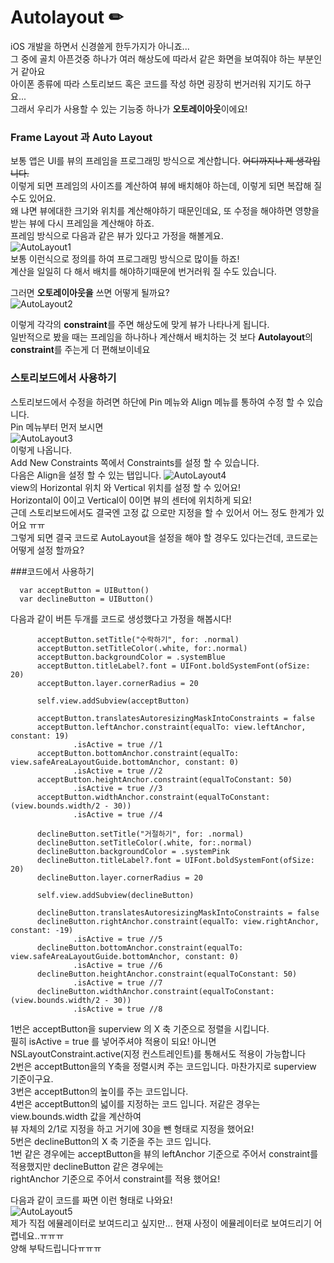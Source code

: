 # Autolayout ✏

iOS 개발을 하면서 신경쓸게 한두가지가 아니죠...   
그 중에 골치 아픈것중 하나가 여러 해상도에 따라서 같은 화면을 보여줘야 하는 부분인거 같아요   
아이폰 종류에 따라 스토리보드 혹은 코드를 작성 하면 굉장히 번거러워 지기도 하구요...   
그래서 우리가 사용할 수 있는 기능중 하나가 **오토레이아웃**이에요!   

### Frame Layout 과 Auto Layout
보통 앱은 UI를 뷰의 프레임을 프로그래밍 방식으로 계산합니다. ~~어디까지나 제 생각입니다.~~   
이렇게 되면 프레임의 사이즈를 계산하여 뷰에 배치해야 하는데, 이렇게 되면 복잡해 질 수도 있어요.   
왜 냐면 뷰에대한 크기와 위치를 계산해야하기 때문인데요, 또 수정을 해야하면 영향을 받는 뷰에 다시 프레임을 계산해야 하죠.   
프레임 방식으로 다음과 같은 뷰가 있다고 가정을 해볼게요.   
![AutoLayout1](./AutoLayout1.PNG)   
보통 이런식으로 정의를 하여 프로그래밍 방식으로 많이들 하죠!   
계산을 일일히 다 해서 배치를 해야하기때문에 번거러워 질 수도 있습니다.   

그러면 **오토레이아웃을** 쓰면 어떻게 될까요?   
![AutoLayout2](./AutoLayout2.PNG)   

이렇게 각각의 **constraint**를 주면 해상도에 맞게 뷰가 나타나게 됩니다.   
일반적으로 봤을 때는 프레임을 하나하나 계산해서 배치하는 것 보다 **Autolayout**의 **constraint**를 주는게 더 편해보이네요   

### 스토리보드에서 사용하기
스토리보드에서 수정을 하려면 하단에 Pin 메뉴와 Align 메뉴를 통하여 수정 할 수 있습니다.   
Pin 메뉴부터 먼저 보시면   
![AutoLayout3](./AutoLayout3.png)   
이렇게 나옵니다.   
Add New Constraints 쪽에서 Constraints를 설정 할 수 있습니다.   
다음은 Align을 설정 할 수 있는 탭입니다.
![AutoLayout4](./AutoLayout4.png)   
view의 Horizontal 위치 와 Vertical 위치를 설정 할 수 있어요!   
Horizontal이 0이고 Vertical이 0이면 뷰의 센터에 위치하게 되요!   
근데 스토리보드에서도 결국엔 고정 값 으로만 지정을 할 수 있어서 어느 정도 한계가 있어요 ㅠㅠ   
그렇게 되면 결국 코드로 AutoLayout을 설정을 해야 할 경우도 있다는건데, 코드로는 어떻게 설정 할까요?


###코드에서 사용하기

  ```
	var acceptButton = UIButton()
    var declineButton = UIButton()
  ```   
  다음과 같이 버튼 두개를 코드로 생성했다고 가정을 해봅시다!   
  
  ```
        acceptButton.setTitle("수락하기", for: .normal)
        acceptButton.setTitleColor(.white, for:.normal)
        acceptButton.backgroundColor = .systemBlue
        acceptButton.titleLabel?.font = UIFont.boldSystemFont(ofSize: 20)
        acceptButton.layer.cornerRadius = 20
    
        self.view.addSubview(acceptButton)
        
        acceptButton.translatesAutoresizingMaskIntoConstraints = false
        acceptButton.leftAnchor.constraint(equalTo: view.leftAnchor, constant: 19)
                .isActive = true //1
        acceptButton.bottomAnchor.constraint(equalTo: view.safeAreaLayoutGuide.bottomAnchor, constant: 0)
                .isActive = true //2
        acceptButton.heightAnchor.constraint(equalToConstant: 50)
                .isActive = true //3
        acceptButton.widthAnchor.constraint(equalToConstant: (view.bounds.width/2 - 30))
                .isActive = true //4
        
        declineButton.setTitle("거절하기", for: .normal)
        declineButton.setTitleColor(.white, for:.normal)
        declineButton.backgroundColor = .systemPink
        declineButton.titleLabel?.font = UIFont.boldSystemFont(ofSize: 20)
        declineButton.layer.cornerRadius = 20
    
        self.view.addSubview(declineButton)
        
        declineButton.translatesAutoresizingMaskIntoConstraints = false
        declineButton.rightAnchor.constraint(equalTo: view.rightAnchor, constant: -19)
                .isActive = true //5
        declineButton.bottomAnchor.constraint(equalTo: view.safeAreaLayoutGuide.bottomAnchor, constant: 0)
                .isActive = true //6
        declineButton.heightAnchor.constraint(equalToConstant: 50)
                .isActive = true //7
        declineButton.widthAnchor.constraint(equalToConstant: (view.bounds.width/2 - 30))
                .isActive = true //8
  ```   
1번은 acceptButton을 superview 의 X 축 기준으로  정렬을 시킵니다.   
필히 isActive = true 를 넣어주셔야 적용이 되요! 아니면 NSLayoutConstraint.active(지정 컨스트레인트)를 통해서도 적용이 가능합니다   
2번은 acceptButton을의 Y축을 정렬시켜 주는 코드입니다. 마찬가지로 superview 기준이구요.   
3번은 acceptButton의 높이를 주는 코드입니다.   
4번은 acceptButton의 넓이를 지정하는 코드 입니다. 저같은 경우는 view.bounds.width 값을 계산하여   
뷰 자체의 2/1로 지정을 하고 거기에 30을 뺀 형태로 지정을 했어요!   
5번은 declineButton의 X 축 기준을 주는 코드 입니다.   
1번 같은 경우에는 acceptButton을 뷰의 leftAnchor 기준으로 주어서 constraint를 적용했지만 declineButton 같은 경우에는   
rightAnchor 기준으로 주어서 constraint를 적용 했어요!   

다음과 같이 코드를 짜면 이런 형태로 나와요!   
![AutoLayout5](./AutoLayout5.PNG)   
제가 직접 에뮬레이터로 보여드리고 싶지만... 현재 사정이 에뮬레이터로 보여드리기 어렵네요..ㅠㅠㅠ   
양해 부탁드립니다ㅠㅠㅠ  